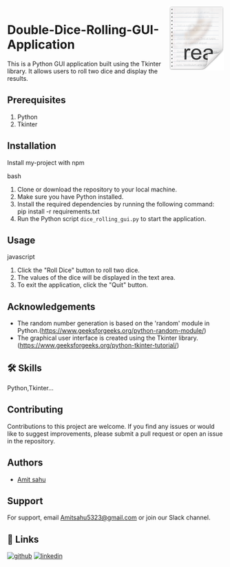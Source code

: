 <img src="icon.png" align="right" />

# Double-Dice-Rolling-GUI-Application

This is a Python GUI application built using the Tkinter library. It allows users to roll two dice and display the results.


## Prerequisites
1. Python
2. Tkinter
## Installation

Install my-project with npm

bash
1. Clone or download the repository to your local machine.
2. Make sure you have Python installed.
3. Install the required dependencies by running the following command:  pip install -r requirements.txt
4. Run the Python script `dice_rolling_gui.py` to start the application.

    
## Usage

javascript
1. Click the "Roll Dice" button to roll two dice.
2. The values of the dice will be displayed in the text area.
3. To exit the application, click the "Quit" button.




## Acknowledgements

 - The random number generation is based on the 'random' module in Python.(https://www.geeksforgeeks.org/python-random-module/)
 - The graphical user interface is created using the Tkinter library.(https://www.geeksforgeeks.org/python-tkinter-tutorial/)


## 🛠 Skills
Python,Tkinter...



## Contributing

Contributions to this project are welcome. If you find any issues or would like to suggest improvements, please submit a pull request or open an issue in the repository.


## Authors

- [Amit sahu](https://github.com/GABBAR-AMIT)


## Support

For support, email Amitsahu5323@gmail.com or join our Slack channel.


## 🔗 Links
[![github](https://img.shields.io/badge/my_portfolio-000?style=for-the-badge&logo=ko-fi&logoColor=white)]([https://github.com/HimanshuKamadiya](https://github.com/GABBAR-AMIT))
[![linkedin](https://img.shields.io/badge/linkedin-0A66C2?style=for-the-badge&logo=linkedin&logoColor=white)](https://www.linkedin.com/in/amit-kumar-sahu7941/)
